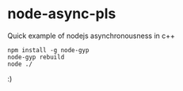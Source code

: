node-async-pls
==============

Quick example of nodejs asynchronousness in c++

```
npm install -g node-gyp
node-gyp rebuild
node ./
```

:)
